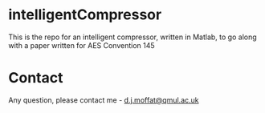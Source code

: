 # intelligentCompressor
This is the repo for an intelligent compressor, written in Matlab, to go along with a paper written for AES Convention 145

# Contact
Any question, please contact me - d.j.moffat@qmul.ac.uk

